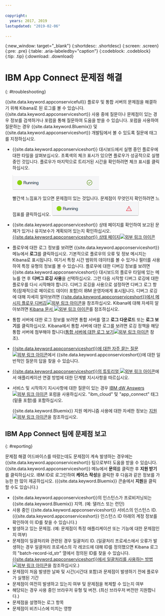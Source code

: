 ```yaml
---

copyright:
  years: 2017, 2019
lastupdated: "2019-02-06"

---
```


{:new_window: target="_blank"}
{:shortdesc: .shortdesc}
{:screen: .screen}
{:pre: .pre}
{:table: .aria-labeledby="caption"}
{:codeblock: .codeblock}
{:tip: .tip} 
{:download: .download}


# IBM App Connect 문제점 해결
{: #troubleshooting}

{{site.data.keyword.appconservicefull}} 플로우 및 통합 서버의 문제점을 해결하기 위해 Kibana로 된 로그를 볼 수 있습니다. {{site.data.keyword.appconserviceshort}} 사용 중에 질문이나 문제점이 있는 경우 정보를 검색하거나 포럼을 통해 질문하여 도움을 받을 수 있습니다. 포럼을 사용하여 질문하는 경우 {{site.data.keyword.Bluemix}} 및 {{site.data.keyword.appconserviceshort}} 개발팀에서 볼 수 있도록 질문에 태그를 지정하십시오.

-   {{site.data.keyword.appconserviceshort}} 대시보드에서 실행 중인 플로우에 대한 타일을 살펴보십시오. 초록색의 체크 표시가 있으면 플로우가 성공적으로 실행 중인 것입니다. 플로우가 마지막으로 트리거된 시간을 확인하려면 체크 표시를 클릭하십시오. 

    ![플로우가 성공적으로 실행 중임을 보여주는 화면 캡처](/images/SuccessfulFlow.jpg)

    빨간색 느낌표가 있으면 문제점이 있는 것입니다. 문제점이 무엇인지 확인하려면 느낌표를 클릭하십시오. ![플로우에 문제점이 있음을 표시하는 화면 캡처](/images/ErroredFlow.jpg)

-   {{site.data.keyword.appconserviceshort}} 상태 페이지를 확인하여 보고된 문제가 있거나 유지보수가 계획되어 있는지 확인하십시오. [{{site.data.keyword.appconserviceshort}} 상태 페이지![외부 링크 아이콘](../../icons/launch-glyph.svg "외부 링크 아이콘")](https://developer.ibm.com/integration/docs/app-connect/app-connect-status/)
-   플로우에 대한 로그 정보를 보려면 {{site.data.keyword.appconserviceshort}} 메뉴에서 **로그**를 클릭하십시오. 기본적으로 플로우의 오류 및 정보 메시지는 Kibana로 표시됩니다. 여기서 특정 시간 범위의 데이터를 볼 수 있거나 필터를 사용하여 특정 유형의 정보를 볼 수 있습니다. 플로우에 대한 디버깅 정보를 보려면 {{site.data.keyword.appconserviceshort}} 대시보드의 플로우 타일에 있는 메뉴를 연 후 **디버그 로깅 사용**을 선택하십시오.  그런 다음 시작할 디버그 로깅에 대한 플로우를 다시 시작해야 합니다. 디버그 로깅을 사용으로 설정하면 디버그 로그 항목(잠재적으로 페이로드 데이터 포함)이 IBM 운영자에게 표시됩니다. 디버그 로깅에 대해 자세히 알아보려면 [{{site.data.keyword.appconserviceshort}}에서 메시지 플로우 디버깅![외부 링크 아이콘](../../icons/launch-glyph.svg "외부 링크 아이콘")](https://developer.ibm.com/integration/docs/app-connect/tutorials-for-ibm-app-connect/debugging-message-flows-ibm-app-connect/)을 참조하십시오. Kibana에 대해 자세히 알아보려면 [Kibana 문서 ![외부 링크 아이콘](../../icons/launch-glyph.svg "외부 링크 아이콘")](https://www.elastic.co/guide/en/kibana/4.0/discover.html)를 참조하십시오.
-   통합 서버에 대한 로그 정보를 보려면 통합 서버를 열고 **로그 다운로드** 또는 **로그 보기**를 클릭하십시오.  Kibana에서 통합 서버에 대한 로그를 보려면 로깅 정책을 해당 통합 서버에 첨부해야 합니다([통합 서버에 대한 로그 보기![외부 링크 아이콘](../../icons/launch-glyph.svg "외부 링크 아이콘")](https://developer.ibm.com/integration/docs/app-connect/tutorials-for-ibm-app-connect/running-your-ibm-integration-bus-solutions-in-ibm-app-connect-enterprise-beta-plan/viewing-logs-for-your-integration-servers-in-app-connect-enterprise-beta) 참조). 
-   [{{site.data.keyword.appconserviceshort}}에 대한 자주 묻는 질문 ![외부 링크 아이콘](../../icons/launch-glyph.svg "외부 링크 아이콘")](https://developer.ibm.com/integration/docs/app-connect/faq/)에서 {{site.data.keyword.appconserviceshort}}에 대한 일반적인 질문의 답을 찾을 수 있습니다.
-   [{{site.data.keyword.appconserviceshort}}의 튜토리얼 ![외부 링크 아이콘](../../icons/launch-glyph.svg "외부 링크 아이콘")](https://developer.ibm.com/integration/docs/app-connect/tutorials-for-ibm-app-connect/)에서 애플리케이션 연결 방법에 대한 단계별 지시사항을 따르십시오.
-   서비스 및 시작하기 지시사항에 대한 질문이 있는 경우 [IBM dW Answers![외부 링크 아이콘](../../icons/launch-glyph.svg "외부 링크 아이콘")](https://developer.ibm.com/answers/topics/app_connect) 포럼을 사용하십시오. "ibm_cloud" 및 "app_connect" 태그(밑줄 포함)를 포함하십시오. 

    {{site.data.keyword.Bluemix}} 지원 메커니즘 사용에 대한 자세한 정보는 [지원![외부 링크 아이콘](../../icons/launch-glyph.svg "외부 링크 아이콘")](https://cloud.ibm.com/unifiedsupport/supportcenter)을 참조하십시오. 

## IBM App Connect 팀에 문제점 보고
{: #reporting}

문제점 해결 어드바이스를 따랐는데도 문제점이 계속 발생하는 경우에는 {{site.data.keyword.appconserviceshort}} 팀으로부터 도움을 받을 수 있습니다. {{site.data.keyword.appconserviceshort}} 메뉴에서 **문의**를 클릭한 후 **지원 받기**를 클릭하십시오. IBM ID로 로그인하여 **케이스 작성**을 클릭한 후 다음과 같은 정보를 가능한 한 많이 제공하십시오. ({{site.data.keyword.Bluemix}} 콘솔에서 **지원**을 클릭할 수도 있습니다.) 

* {{site.data.keyword.appconserviceshort}}의 인스턴스가 프로비저닝되는 {{site.data.keyword.Bluemix}} 지역. (예: 댈러스 또는 런던)
* 사용 중인 {{site.data.keyword.appconserviceshort}} 서비스의 인스턴스 ID. ({{site.data.keyword.appconserviceshort}} 인스턴스 ID 아래의 계정 정보를 확인하여 이 ID를 찾을 수 있습니다.)
* 발생하고 있는 문제점. (예: 문제점이 특정 애플리케이션 또는 기능에 대한 문제점인지 여부)
* 문제점이 일괄처리와 관련된 경우 일괄처리 ID. (일괄처리 프로세스에서 오류가 발생하는 경우 일괄처리 프로세스의 각 레코드에 대해 ID를 정의했으면 Kibana 로그의 "batch-record-id_str" 열에서 정의된 ID를 찾을 수 있습니다. [{{site.data.keyword.appconserviceshort}}에서 일괄처리를 사용하는 방법![외부 링크 아이콘](../../icons/launch-glyph.svg "외부 링크 아이콘")](https://developer.ibm.com/integration/docs/app-connect/toolbox-utilities/how-to-use-batch-processing-in-ibm-app-connect/)을 참조하십시오.)
* 문제점이 처음 발생한 날짜 및 시간(시간대 포함)과 문제점이 발생하기 전에 플로우가 실행된 기간
* 문제점이 여전히 발생하고 있는지 여부 및 문제점을 복제할 수 있는지 여부
* 해당되는 경우 사용 중인 브라우저 유형 및 버전. (최신 브라우저 버전만 지원합니다.)
* 문제점을 설명하는 로그 항목
* 문제점이 비즈니스에 미치는 영향
